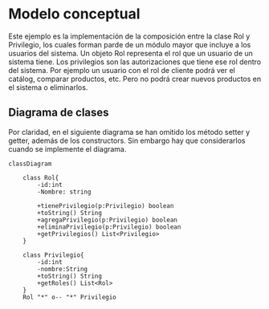 # Modelo conceptual
Este ejemplo es la implementación de la composición entre la clase Rol y Privilegio, los cuales 
forman parde de un módulo mayor que incluye a los usuarios del sistema. 
Un objeto Rol representa el rol que un usuario de un sistema tiene. Los privilegios son las
autorizaciones que tiene ese rol dentro del sistema. Por ejemplo un usuario con el rol de cliente
podrá ver el catálog, comparar productos, etc.  Pero no podrá crear nuevos productos en el sistema
o eliminarlos.  

## Diagrama de clases
Por claridad, en el siguiente diagrama se han omitido los método setter y getter, además de los constructors. Sin embargo
hay que considerarlos cuando se implemente el diagrama.

````mermaid
classDiagram
    
    class Rol{
        -id:int
        -Nombre: string
        
        +tienePrivilegio(p:Privilegio) boolean
        +toString() String
        +agregaPrivilegio(p:Privilegio) boolean
        +eliminaPrivilegio(p:Privilegio) boolean
        +getPrivilegios() List<Privilegio>
    }
    
    class Privilegio{
        -id:int
        -nombre:String
        +toString() String
        +getRoles() List<Rol>
    }
    Rol "*" o-- "*" Privilegio

````
